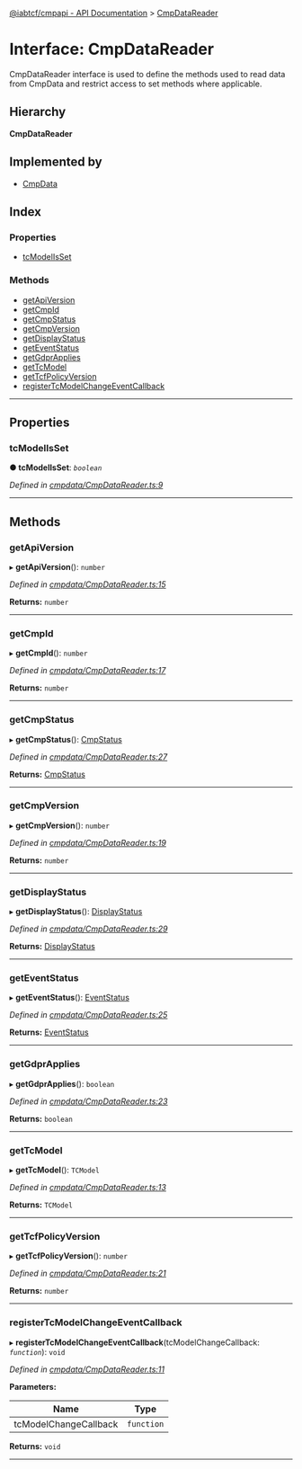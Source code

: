 [@iabtcf/cmpapi - API Documentation](../README.md) > [CmpDataReader](../interfaces/cmpdatareader.md)

# Interface: CmpDataReader

CmpDataReader interface is used to define the methods used to read data from CmpData and restrict access to set methods where applicable.

## Hierarchy

**CmpDataReader**

## Implemented by

* [CmpData](../classes/cmpdata.md)

## Index

### Properties

* [tcModelIsSet](cmpdatareader.md#tcmodelisset)

### Methods

* [getApiVersion](cmpdatareader.md#getapiversion)
* [getCmpId](cmpdatareader.md#getcmpid)
* [getCmpStatus](cmpdatareader.md#getcmpstatus)
* [getCmpVersion](cmpdatareader.md#getcmpversion)
* [getDisplayStatus](cmpdatareader.md#getdisplaystatus)
* [getEventStatus](cmpdatareader.md#geteventstatus)
* [getGdprApplies](cmpdatareader.md#getgdprapplies)
* [getTcModel](cmpdatareader.md#gettcmodel)
* [getTcfPolicyVersion](cmpdatareader.md#gettcfpolicyversion)
* [registerTcModelChangeEventCallback](cmpdatareader.md#registertcmodelchangeeventcallback)

---

## Properties

<a id="tcmodelisset"></a>

###  tcModelIsSet

**● tcModelIsSet**: *`boolean`*

*Defined in [cmpdata/CmpDataReader.ts:9](https://github.com/chrispaterson/iabtcf/blob/aa3fc72/modules/cmpapi/src/cmpdata/CmpDataReader.ts#L9)*

___

## Methods

<a id="getapiversion"></a>

###  getApiVersion

▸ **getApiVersion**(): `number`

*Defined in [cmpdata/CmpDataReader.ts:15](https://github.com/chrispaterson/iabtcf/blob/aa3fc72/modules/cmpapi/src/cmpdata/CmpDataReader.ts#L15)*

**Returns:** `number`

___
<a id="getcmpid"></a>

###  getCmpId

▸ **getCmpId**(): `number`

*Defined in [cmpdata/CmpDataReader.ts:17](https://github.com/chrispaterson/iabtcf/blob/aa3fc72/modules/cmpapi/src/cmpdata/CmpDataReader.ts#L17)*

**Returns:** `number`

___
<a id="getcmpstatus"></a>

###  getCmpStatus

▸ **getCmpStatus**(): [CmpStatus](../enums/cmpstatus.md)

*Defined in [cmpdata/CmpDataReader.ts:27](https://github.com/chrispaterson/iabtcf/blob/aa3fc72/modules/cmpapi/src/cmpdata/CmpDataReader.ts#L27)*

**Returns:** [CmpStatus](../enums/cmpstatus.md)

___
<a id="getcmpversion"></a>

###  getCmpVersion

▸ **getCmpVersion**(): `number`

*Defined in [cmpdata/CmpDataReader.ts:19](https://github.com/chrispaterson/iabtcf/blob/aa3fc72/modules/cmpapi/src/cmpdata/CmpDataReader.ts#L19)*

**Returns:** `number`

___
<a id="getdisplaystatus"></a>

###  getDisplayStatus

▸ **getDisplayStatus**(): [DisplayStatus](../enums/displaystatus.md)

*Defined in [cmpdata/CmpDataReader.ts:29](https://github.com/chrispaterson/iabtcf/blob/aa3fc72/modules/cmpapi/src/cmpdata/CmpDataReader.ts#L29)*

**Returns:** [DisplayStatus](../enums/displaystatus.md)

___
<a id="geteventstatus"></a>

###  getEventStatus

▸ **getEventStatus**(): [EventStatus](../enums/eventstatus.md)

*Defined in [cmpdata/CmpDataReader.ts:25](https://github.com/chrispaterson/iabtcf/blob/aa3fc72/modules/cmpapi/src/cmpdata/CmpDataReader.ts#L25)*

**Returns:** [EventStatus](../enums/eventstatus.md)

___
<a id="getgdprapplies"></a>

###  getGdprApplies

▸ **getGdprApplies**(): `boolean`

*Defined in [cmpdata/CmpDataReader.ts:23](https://github.com/chrispaterson/iabtcf/blob/aa3fc72/modules/cmpapi/src/cmpdata/CmpDataReader.ts#L23)*

**Returns:** `boolean`

___
<a id="gettcmodel"></a>

###  getTcModel

▸ **getTcModel**(): `TCModel`

*Defined in [cmpdata/CmpDataReader.ts:13](https://github.com/chrispaterson/iabtcf/blob/aa3fc72/modules/cmpapi/src/cmpdata/CmpDataReader.ts#L13)*

**Returns:** `TCModel`

___
<a id="gettcfpolicyversion"></a>

###  getTcfPolicyVersion

▸ **getTcfPolicyVersion**(): `number`

*Defined in [cmpdata/CmpDataReader.ts:21](https://github.com/chrispaterson/iabtcf/blob/aa3fc72/modules/cmpapi/src/cmpdata/CmpDataReader.ts#L21)*

**Returns:** `number`

___
<a id="registertcmodelchangeeventcallback"></a>

###  registerTcModelChangeEventCallback

▸ **registerTcModelChangeEventCallback**(tcModelChangeCallback: *`function`*): `void`

*Defined in [cmpdata/CmpDataReader.ts:11](https://github.com/chrispaterson/iabtcf/blob/aa3fc72/modules/cmpapi/src/cmpdata/CmpDataReader.ts#L11)*

**Parameters:**

| Name | Type |
| ------ | ------ |
| tcModelChangeCallback | `function` |

**Returns:** `void`

___


